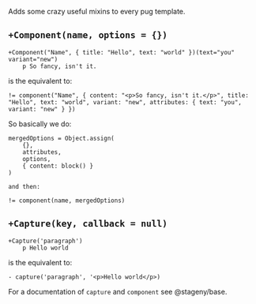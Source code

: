 Adds some crazy useful mixins to every pug template.


## `+Component(name, options = {})`

```
+Component("Name", { title: "Hello", text: "world" })(text="you" variant="new")
	p So fancy, isn't it.
```

is the equivalent to:

```
!= component("Name", { content: "<p>So fancy, isn't it.</p>", title: "Hello", text: "world", variant: "new", attributes: { text: "you", variant: "new" } })
```

So basically we do:

```
mergedOptions = Object.assign(
	{},
	attributes,
	options,
	{ content: block() }
)

and then:

!= component(name, mergedOptions)
```


## `+Capture(key, callback = null)`

```
+Capture('paragraph')
	p Hello world
```

is the equivalent to:

```
- capture('paragraph', '<p>Hello world</p>)
```

For a documentation of `capture` and `component` see @stageny/base.
